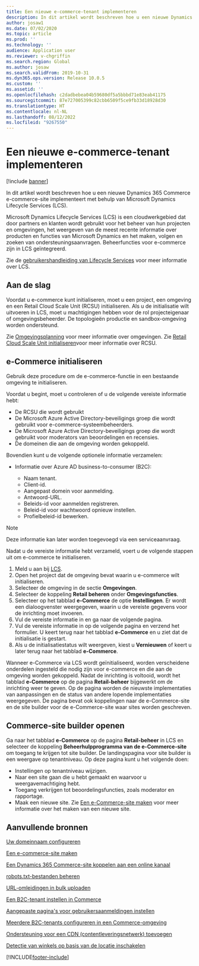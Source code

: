 ```yaml
---
title: Een nieuwe e-commerce-tenant implementeren
description: In dit artikel wordt beschreven hoe u een nieuwe Dynamics 365 Commerce e-commerce-site implementeert met behulp van Microsoft Dynamics Lifecycle Services (LCS).
author: josaw1
ms.date: 07/02/2020
ms.topic: article
ms.prod: ''
ms.technology: ''
audience: Application user
ms.reviewer: v-chgriffin
ms.search.region: Global
ms.author: josaw
ms.search.validFrom: 2019-10-31
ms.dyn365.ops.version: Release 10.0.5
ms.custom: ''
ms.assetid: ''
ms.openlocfilehash: c2dadbebea04b59680df5a5bbbd71e83eab41175
ms.sourcegitcommit: 87e727005399c82cbb6509f5ce9fb33d18928d30
ms.translationtype: HT
ms.contentlocale: nl-NL
ms.lasthandoff: 08/12/2022
ms.locfileid: "9267550"
---
```

# <a name="deploy-a-new-e-commerce-tenant"></a>Een nieuwe e-commerce-tenant implementeren

[!include [banner](includes/banner.md)]

In dit artikel wordt beschreven hoe u een nieuwe Dynamics 365 Commerce e-commerce-site implementeert met behulp van Microsoft Dynamics Lifecycle Services (LCS).

Microsoft Dynamics Lifecycle Services (LCS) is een cloudwerkgebied dat door partners en klanten wordt gebruikt voor het beheer van hun projecten en omgevingen, het weergeven van de meest recente informatie over producten en functies van Microsoft Dynamics en het maken, volgen en zoeken van ondersteuningsaanvragen. Beheerfuncties voor e-commerce zijn in LCS geïntegreerd.

Zie de [gebruikershandleiding van Lifecycle Services](/dynamics365/unified-operations/dev-itpro/lifecycle-services/lcs-user-guide) voor meer informatie over LCS.
    
## <a name="get-started"></a>Aan de slag

Voordat u e-commerce kunt initialiseren, moet u een project, een omgeving en een Retail Cloud Scale Unit (RCSU) initialiseren. Als u de initialisatie wilt uitvoeren in LCS, moet u machtigingen hebben voor de rol projecteigenaar of omgevingsbeheerder. De topologieën productie en sandbox-omgeving worden ondersteund.

Zie [Omgevingsplanning](/dynamics365/unified-operations/fin-and-ops/imp-lifecycle/environment-planning) voor meer informatie over omgevingen. Zie [Retail Cloud Scale Unit initialiseren](/dynamics365/unified-operations/dev-itpro/deployment/initialize-retail-channels)voor meer informatie over RCSU.

## <a name="initialize-e-commerce"></a>e-Commerce initialiseren

Gebruik deze procedure om de e-commerce-functie in een bestaande omgeving te initialiseren.

Voordat u begint, moet u controleren of u de volgende vereiste informatie hebt:

- De RCSU die wordt gebruikt
- De Microsoft Azure Active Directory-beveiligings groep die wordt gebruikt voor e-commerce-systeembeheerders.
- De Microsoft Azure Active Directory-beveiligings groep die wordt gebruikt voor moderators van beoordelingen en recensies.
- De domeinen die aan de omgeving worden gekoppeld.

Bovendien kunt u de volgende optionele informatie verzamelen:

- Informatie over Azure AD business-to-consumer (B2C):

    - Naam tenant.
    - Client-id.
    - Aangepast domein voor aanmelding.
    - Antwoord-URL.
    - Beleids-id voor aanmelden registreren.
    - Beleid-id voor wachtwoord opnieuw instellen.
    - Profielbeleid-id bewerken.

> [!NOTE]
> Deze informatie kan later worden toegevoegd via een serviceaanvraag.

Nadat u de vereiste informatie hebt verzameld, voert u de volgende stappen uit om e-commerce te initialiseren.

1. Meld u aan bij [LCS](https://lcs.dynamics.com).
1. Open het project dat de omgeving bevat waarin u e-commerce wilt initialiseren.
1. Selecteer de omgeving in de sectie **Omgevingen**.
1. Selecteer de koppeling **Retail beheren** onder **Omgevingsfuncties**.
1. Selecteer op het tabblad **e-Commerce** de optie **Instellingen**. Er wordt een dialoogvenster weergegeven, waarin u de vereiste gegevens voor de inrichting moet invoeren.
1. Vul de vereiste informatie in en ga naar de volgende pagina.
1. Vul de vereiste informatie in op de volgende pagina en verzend het formulier. U keert terug naar het tabblad **e-Commerce** en u ziet dat de initialisatie is gestart.
1. Als u de initialisatiestatus wilt weergeven, kiest u **Vernieuwen** of keert u later terug naar het tabblad **e-Commerce**.
    
Wanneer e-Commerce via LCS wordt geïnitialiseerd, worden verscheidene onderdelen ingesteld die nodig zijn voor e-commerce en die aan de omgeving worden gekoppeld. Nadat de inrichting is voltooid, wordt het tabblad **e-Commerce** op de pagina **Retail-beheer** bijgewerkt om de inrichting weer te geven. Op de pagina worden de nieuwste implementaties van aanpassingen en de status van andere lopende implementaties weergegeven. De pagina bevat ook koppelingen naar de e-Commerce-site en de site builder voor de e-Commerce-site waar sites worden geschreven.

## <a name="access-commerce-site-builder"></a>Commerce-site builder openen

Ga naar het tabblad **e-Commerce** op de pagina **Retail-beheer** in LCS en selecteer de koppeling **Beheerhulpprogramma van de e-Commerce-site** om toegang te krijgen tot site builder. De landingspagina voor site builder is een weergave op tenantniveau. Op deze pagina kunt u het volgende doen:

- Instellingen op tenantniveau wijzigen.
- Naar een site gaan die u hebt gemaakt en waarvoor u weergavemachtiging hebt. 
- Toegang verkrijgen tot beoordelingsfuncties, zoals moderator en rapportage.
- Maak een nieuwe site. Zie [Een e-Commerce-site maken](create-ecommerce-site.md) voor meer informatie over het maken van een nieuwe site. 

## <a name="additional-resources"></a>Aanvullende bronnen

[Uw domeinnaam configureren](configure-your-domain-name.md)

[Een e-commerce-site maken](create-ecommerce-site.md)

[Een Dynamics 365 Commerce-site koppelen aan een online kanaal](associate-site-online-store.md)

[robots.txt-bestanden beheren](manage-robots-txt-files.md)

[URL-omleidingen in bulk uploaden](upload-bulk-redirects.md)

[Een B2C-tenant instellen in Commerce](set-up-B2C-tenant.md)

[Aangepaste pagina's voor gebruikersaanmeldingen instellen](custom-pages-user-logins.md)

[Meerdere B2C-tenants configureren in een Commerce-omgeving](configure-multi-B2C-tenants.md)

[Ondersteuning voor een CDN (contentleveringsnetwerk) toevoegen](add-cdn-support.md)

[Detectie van winkels op basis van de locatie inschakelen](enable-store-detection.md)


[!INCLUDE[footer-include](../includes/footer-banner.md)]
